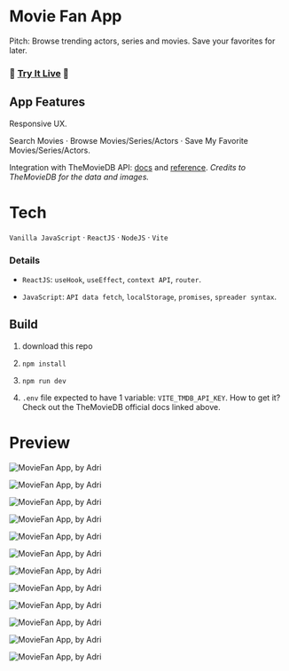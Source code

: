 # Movie Fan App

Pitch: Browse trending actors, series and movies. Save your favorites for later.

### 🚀 [Try It Live](http://movie-fan-app.s3-website.eu-north-1.amazonaws.com/) 🚀

## App Features

Responsive UX.

Search Movies · Browse Movies/Series/Actors · Save My Favorite Movies/Series/Actors.

Integration with TheMovieDB API: [docs](https://developer.themoviedb.org/docs/getting-started) and [reference](https://developer.themoviedb.org/reference/intro/getting-started). _Credits to TheMovieDB for the data and images._

# Tech

`Vanilla JavaScript` · `ReactJS` · `NodeJS` · `Vite`

### Details

- `ReactJS`: `useHook`, `useEffect`, `context API`, `router`.

- `JavaScript`: `API data fetch`, `localStorage`, `promises`, `spreader syntax`.

## Build

1. download this repo

2. `npm install`

3. `npm run dev`

4. `.env` file expected to have 1 variable: `VITE_TMDB_API_KEY`. How to get it? Check out the TheMovieDB official docs linked above.

# Preview

![MovieFan App, by Adri](public/screenshots/Screenshot%202025-05-07%20at%2013.01.50.png)

![MovieFan App, by Adri](public/screenshots/Screenshot%202025-05-07%20at%2013.02.50.png)

![MovieFan App, by Adri](public/screenshots/Screenshot%202025-05-07%20at%2013.03.28.png)

![MovieFan App, by Adri](public/screenshots/Screenshot%202025-05-07%20at%2013.03.49.png)

![MovieFan App, by Adri](public/screenshots/Screenshot%202025-05-07%20at%2013.03.58.png)

![MovieFan App, by Adri](public/screenshots/Screenshot%202025-05-07%20at%2013.04.16.png)

![MovieFan App, by Adri](public/screenshots/Screenshot%202025-05-07%20at%2013.05.00.png)

![MovieFan App, by Adri](public/screenshots/Screenshot%202025-05-07%20at%2013.05.27.png)

![MovieFan App, by Adri](public/screenshots/Screenshot%202025-05-07%20at%2013.05.53.png)

![MovieFan App, by Adri](public/screenshots/Screenshot%202025-05-07%20at%2013.06.33.png)

![MovieFan App, by Adri](public/screenshots/Screenshot%202025-05-07%20at%2013.06.42.png)

![MovieFan App, by Adri](public/screenshots/Screenshot%202025-05-07%20at%2013.06.48.png)
